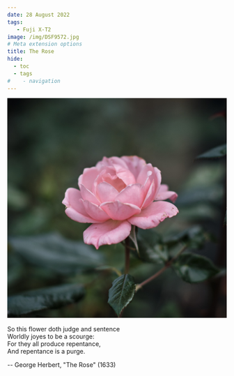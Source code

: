 ```yaml
---
date: 28 August 2022
tags:
   - Fuji X-T2
image: /img/DSF9572.jpg
# Meta extension options
title: The Rose
hide:
  - toc
  - tags
#    - navigation
---
```


![](/img/DSF9572.jpg)

So this flower doth judge and sentence  
Worldly joyes to be a scourge:  
For they all produce repentance,  
And repentance is a purge.  

-- George Herbert, "The Rose" (1633)